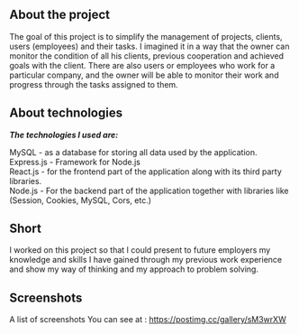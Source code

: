 ## About the project

The goal of this project is to simplify the management of projects, clients, users (employees) and their tasks. I imagined it in a way that the owner can monitor the condition of all his clients, previous cooperation and achieved goals with the client.
There are also users or employees who work for a particular company, and the owner will be able to monitor their work and progress through the tasks assigned to them.

## About technologies

***The technologies I used are:***

MySQL - as a database for storing all data used by the application.<br>
Express.js - Framework for Node.js<br>
React.js - for the frontend part of the application along with its third party libraries.<br>
Node.js - For the backend part of the application together with libraries like (Session, Cookies, MySQL, Cors, etc.)

## Short 
I worked on this project so that I could present to future employers my knowledge and skills I have gained through my previous work experience and show my way of thinking and my approach to problem solving.

## Screenshots

A list of screenshots You can see at : https://postimg.cc/gallery/sM3wrXW
